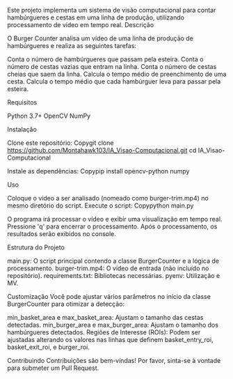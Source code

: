 Este projeto implementa um sistema de visão computacional para contar hambúrgueres e cestas em uma linha de produção, utilizando processamento de vídeo em tempo real.
Descrição

O Burger Counter analisa um vídeo de uma linha de produção de hambúrgueres e realiza as seguintes tarefas:

Conta o número de hambúrgueres que passam pela esteira.
Conta o número de cestas vazias que entram na linha.
Conta o número de cestas cheias que saem da linha.
Calcula o tempo médio de preenchimento de uma cesta.
Calcula o tempo médio que cada hambúrguer leva para passar pela esteira.

Requisitos

Python 3.7+
OpenCV
NumPy

Instalação

Clone este repositório:
Copygit clone https://github.com/Montahawk103/IA_Visao-Computacional.git
cd IA_Visao-Computacional

Instale as dependências:
Copypip install opencv-python numpy


Uso

Coloque o vídeo a ser analisado (nomeado como burger-trim.mp4) no mesmo diretório do script.
Execute o script:
Copypython main.py

O programa irá processar o vídeo e exibir uma visualização em tempo real. Pressione 'q' para encerrar o processamento.
Após o processamento, os resultados serão exibidos no console.

Estrutura do Projeto

main.py: O script principal contendo a classe BurgerCounter e a lógica de processamento.
burger-trim.mp4: O vídeo de entrada (não incluído no repositório).
requirements.txt: Bibliotecas necessárias.
pyenv: Utilização e MV.

Customização
Você pode ajustar vários parâmetros no início da classe BurgerCounter para otimizar a detecção:

min_basket_area e max_basket_area: Ajustam o tamanho das cestas detectadas.
min_burger_area e max_burger_area: Ajustam o tamanho dos hambúrgueres detectados.
Regiões de Interesse (ROIs): Podem ser ajustadas alterando os valores nas linhas que definem basket_entry_roi, basket_exit_roi, e burger_roi.

Contribuindo
Contribuições são bem-vindas! Por favor, sinta-se à vontade para submeter um Pull Request.
